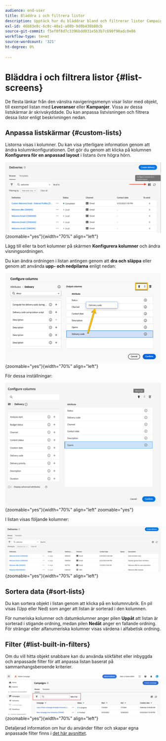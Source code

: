 ```yaml
---
audience: end-user
title: Bläddra i och filtrera listor
description: Upptäck hur du bläddrar bland och filtrerar listor Campaign Web v8
exl-id: 46b83e8c-6c8c-40a1-a08b-9d0b438b80cb
source-git-commit: f5ef0f8d7c3396bdd031e5b3b7c690f90adc0e86
workflow-type: tm+mt
source-wordcount: '321'
ht-degree: 0%

---
```


# Bläddra i och filtrera listor {#list-screens}

De flesta länkar från den vänstra navigeringsmenyn visar listor med objekt, till exempel listan med **Leveranser** eller **Kampanjer**. Vissa av dessa listskärmar är skrivskyddade. Du kan anpassa listvisningen och filtrera dessa listor enligt beskrivningen nedan.

## Anpassa listskärmar {#custom-lists}

Listorna visas i kolumner. Du kan visa ytterligare information genom att ändra kolumnkonfigurationen. Det gör du genom att klicka på kolumnen **Konfigurera för en anpassad layout** i listans övre högra hörn.

![På skärmbilden visas ikonen Konfigurera kolumn som används för att anpassa layouten för listkolumner.](assets/config-columns.png){zoomable="yes"}{width="70%" align="left"}

Lägg till eller ta bort kolumner på skärmen **Konfigurera kolumner** och ändra visningsordningen.

Du kan ändra ordningen i listan antingen genom att **dra och släppa** eller genom att använda **upp- och nedpilarna** enligt nedan:

![Skärmbilden visar hur du ändrar ordning på listkolumner med dra-och-släpp- eller pilknapparna.](assets/list-reorder.png){zoomable="yes"}{width="70%" align="left"}

För dessa inställningar:

![Skärmbilden visar ett exempel på kolumninställningar på skärmbilden Konfigurera kolumner.](assets/columns.png){zoomable="yes"}{width="70%" align="left" zoomable="yes"}

I listan visas följande kolumner:

![Skärmbilden visar resultatlistan med kolumner som konfigurerats enligt exempelinställningarna.](assets/column-sample.png){zoomable="yes"}{width="70%" align="left"}

## Sortera data {#sort-lists}

Du kan sortera objekt i listan genom att klicka på en kolumnrubrik. En pil visas (Upp eller Ned) som anger att listan är sorterad i den kolumnen.

För numeriska kolumner och datumkolumner anger pilen **Uppåt** att listan är sorterad i stigande ordning, medan pilen **Nedåt** anger en fallande ordning. För strängar eller alfanumeriska kolumner visas värdena i alfabetisk ordning.

## Filter {#list-built-in-filters}

Om du vill hitta objekt snabbare kan du använda sökfältet eller inbyggda och anpassade filter för att anpassa listan baserat på sammanhangsberoende kriterier.

![På skärmbilden visas de filteralternativ som är tillgängliga för att förfina listvyn.](assets/filter.png){zoomable="yes"}{width="70%" align="left"}

Detaljerad information om hur du använder filter och skapar egna anpassade filter finns i [det här avsnittet](../query/filter.md).

<!--
## Use advanced attributes {#adv-attributes}

>[!CONTEXTUALHELP]
>id="acw_attributepicker_advancedfields"
>title="Display advanced attributes"
>abstract="Only the most common attributes are displayed by default in the attribute list. Activate the **Display advanced attributes** toggle to see all available attributes for the current list in the left palette of the rule builder, such as nodes, groupings, 1-1 links, 1-N links."

>[!CONTEXTUALHELP]
>id="acw_rulebuilder_advancedfields"
>title="Rule builder advanced fields"
>abstract="Only the most common attributes are displayed by default in the attribute list. Activate the **Display advanced attributes** toggle to see all available attributes for the current list in the left palette of the rule builder, such as nodes, groupings, 1-1 links, 1-N links."

>[!CONTEXTUALHELP]
>id="acw_rulebuilder_properties_advanced"
>title="Rule builder advanced attributes"
>abstract="Only the most common attributes are displayed by default in the attribute list. Activate the **Display advanced attributes** toggle to see all available attributes for the current list in the left palette of the rule builder, such as nodes, groupings, 1-1 links, 1-N links."

Only the most common attributes are displayed by default in the attribute list and filter configuration screens. Attributes set as `advanced` attributes in the data schema are hidden from the configuration screens.

Activate the **Display advanced attributes** toggle to see all available attributes for the current list in the left palette of the rule builder, such as nodes, groupings, 1-1 links, 1-N links. The attribute list updates instantly.

[The screenshot shows the Display advanced attributes toggle used to reveal hidden attributes in the rule builder palette.](assets/adv-toggle.png){zoomable="yes"}{width="70%" align="left" zoomable="yes"}
-->